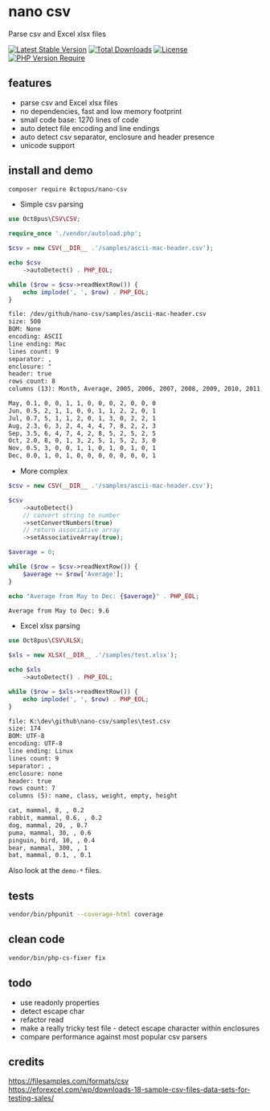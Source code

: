 # nano csv

Parse csv and Excel xlsx files

[![Latest Stable Version](http://poser.pugx.org/8ctopus/nano-csv/v)](https://packagist.org/packages/8ctopus/nano-csv) [![Total Downloads](http://poser.pugx.org/8ctopus/nano-csv/downloads)](https://packagist.org/packages/8ctopus/nano-csv) [![License](http://poser.pugx.org/8ctopus/nano-csv/license)](https://packagist.org/packages/8ctopus/nano-csv) [![PHP Version Require](http://poser.pugx.org/8ctopus/nano-csv/require/php)](https://packagist.org/packages/8ctopus/nano-csv)

## features

- parse csv and Excel xlsx files
- no dependencies, fast and low memory footprint
- small code base: 1270 lines of code
- auto detect file encoding and line endings
- auto detect csv separator, enclosure and header presence
- unicode support

## install and demo

```sh
composer require 8ctopus/nano-csv
```

- Simple csv parsing

```php
use Oct8pus\CSV\CSV;

require_once './vendor/autoload.php';

$csv = new CSV(__DIR__ .'/samples/ascii-mac-header.csv');

echo $csv
    ->autoDetect() . PHP_EOL;

while ($row = $csv->readNextRow()) {
    echo implode(', ', $row) . PHP_EOL;
}
```

```txt
file: /dev/github/nano-csv/samples/ascii-mac-header.csv
size: 500
BOM: None
encoding: ASCII
line ending: Mac
lines count: 9
separator: ,
enclosure: "
header: true
rows count: 8
columns (13): Month, Average, 2005, 2006, 2007, 2008, 2009, 2010, 2011, 2012, 2013, 2014, 2015

May, 0.1, 0, 0, 1, 1, 0, 0, 0, 2, 0, 0, 0
Jun, 0.5, 2, 1, 1, 0, 0, 1, 1, 2, 2, 0, 1
Jul, 0.7, 5, 1, 1, 2, 0, 1, 3, 0, 2, 2, 1
Aug, 2.3, 6, 3, 2, 4, 4, 4, 7, 8, 2, 2, 3
Sep, 3.5, 6, 4, 7, 4, 2, 8, 5, 2, 5, 2, 5
Oct, 2.0, 8, 0, 1, 3, 2, 5, 1, 5, 2, 3, 0
Nov, 0.5, 3, 0, 0, 1, 1, 0, 1, 0, 1, 0, 1
Dec, 0.0, 1, 0, 1, 0, 0, 0, 0, 0, 0, 0, 1
```

- More complex

```php
$csv = new CSV(__DIR__ .'/samples/ascii-mac-header.csv');

$csv
    ->autoDetect()
    // convert string to number
    ->setConvertNumbers(true)
    // return associative array
    ->setAssociativeArray(true);

$average = 0;

while ($row = $csv->readNextRow()) {
    $average += $row['Average'];
}

echo "Average from May to Dec: {$average}" . PHP_EOL;
```

```txt
Average from May to Dec: 9.6
```

- Excel xlsx parsing

```php
use Oct8pus\CSV\XLSX;

$xls = new XLSX(__DIR__ .'/samples/test.xlsx');

echo $xls
    ->autoDetect() . PHP_EOL;

while ($row = $xls->readNextRow()) {
    echo implode(', ', $row) . PHP_EOL;
}
```

```txt
file: K:\dev\github\nano-csv/samples\test.csv
size: 174
BOM: UTF-8
encoding: UTF-8
line ending: Linux
lines count: 9
separator: ,
enclosure: none
header: true
rows count: 7
columns (5): name, class, weight, empty, height

cat, mammal, 8, , 0.2
rabbit, mammal, 0.6, , 0.2
dog, mammal, 20, , 0.7
puma, mammal, 30, , 0.6
pinguin, bird, 10, , 0.4
bear, mammal, 300, , 1
bat, mammal, 0.1, , 0.1
```

Also look at the `demo-*` files.

## tests

```sh
vendor/bin/phpunit --coverage-html coverage
```

## clean code

```sh
vendor/bin/php-cs-fixer fix
```

## todo

- use readonly properties
- detect escape char
- refactor read
- make a really tricky test file - detect escape character within enclosures
- compare performance against most popular csv parsers

## credits

https://filesamples.com/formats/csv \
https://eforexcel.com/wp/downloads-18-sample-csv-files-data-sets-for-testing-sales/
